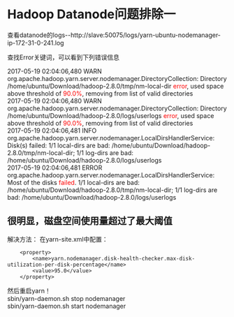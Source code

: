 
# Hadoop Datanode问题排除一

查看datanode的logs--http://slave:50075/logs/yarn-ubuntu-nodemanager-ip-172-31-0-241.log

查找Error关键词，可以看到下列错误信息

2017-05-19 02:04:06,480 WARN org.apache.hadoop.yarn.server.nodemanager.DirectoryCollection: Directory /home/ubuntu/Download/hadoop-2.8.0/tmp/nm-local-dir <span style="color:red">error</span>, used space above threshold of <span style="color:red">90.0%</span>, removing from list of valid directories<br/>
2017-05-19 02:04:06,480 WARN org.apache.hadoop.yarn.server.nodemanager.DirectoryCollection: Directory /home/ubuntu/Download/hadoop-2.8.0/logs/userlogs <span style="color:red">error</span>, used space above threshold of <span style="color:red">90.0%</span>, removing from list of valid directories<br/>
2017-05-19 02:04:06,481 INFO org.apache.hadoop.yarn.server.nodemanager.LocalDirsHandlerService: Disk(s) failed: 1/1 local-dirs are bad: /home/ubuntu/Download/hadoop-2.8.0/tmp/nm-local-dir; 1/1 log-dirs are bad: /home/ubuntu/Download/hadoop-2.8.0/logs/userlogs<br/>
2017-05-19 02:04:06,481 ERROR org.apache.hadoop.yarn.server.nodemanager.LocalDirsHandlerService: Most of the disks <span style="color:red">failed</span>. 1/1 local-dirs are bad: /home/ubuntu/Download/hadoop-2.8.0/tmp/nm-local-dir; 1/1 log-dirs are bad: /home/ubuntu/Download/hadoop-2.8.0/logs/userlogs

## 很明显，磁盘空间使用量超过了最大阈值

解决方法：
在yarn-site.xml中配置：
```
    <property>
        <name>yarn.nodemanager.disk-health-checker.max-disk-utilization-per-disk-percentage</name>
        <value>95.0</value>
    </property>
```
然后重启yarn！ <br/>
sbin/yarn-daemon.sh stop nodemanager <br/>
sbin/yarn-daemon.sh start nodemanager <br/>


```python

```
